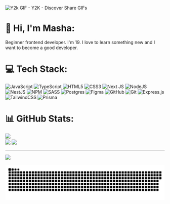 <!-- Proudly created with GPRM ( https://gprm.itsvg.in ) -->
![Y2k GIF - Y2K - Discover   Share GIFs](https://github.com/user-attachments/assets/75555aa7-9e94-4c3c-929a-8d6aeccdf13e)


# 💫 Hi, I'm Masha:
Beginner frontend developer. I'm 19. I love to learn something new and I want to become a good developer. 

# 💻 Tech Stack:
![JavaScript](https://img.shields.io/badge/javascript-%23323330.svg?style=for-the-badge&logo=javascript&logoColor=%23F7DF1E) ![TypeScript](https://img.shields.io/badge/typescript-%23007ACC.svg?style=for-the-badge&logo=typescript&logoColor=white) ![HTML5](https://img.shields.io/badge/html5-%23E34F26.svg?style=for-the-badge&logo=html5&logoColor=white) ![CSS3](https://img.shields.io/badge/css3-%231572B6.svg?style=for-the-badge&logo=css3&logoColor=white) ![Next JS](https://img.shields.io/badge/Next-black?style=for-the-badge&logo=next.js&logoColor=white) ![NodeJS](https://img.shields.io/badge/node.js-6DA55F?style=for-the-badge&logo=node.js&logoColor=white) ![NestJS](https://img.shields.io/badge/nestjs-%23E0234E.svg?style=for-the-badge&logo=nestjs&logoColor=white) ![NPM](https://img.shields.io/badge/NPM-%23CB3837.svg?style=for-the-badge&logo=npm&logoColor=white) ![SASS](https://img.shields.io/badge/SASS-hotpink.svg?style=for-the-badge&logo=SASS&logoColor=white) ![Postgres](https://img.shields.io/badge/postgres-%23316192.svg?style=for-the-badge&logo=postgresql&logoColor=white) ![Figma](https://img.shields.io/badge/figma-%23F24E1E.svg?style=for-the-badge&logo=figma&logoColor=white) ![GitHub](https://img.shields.io/badge/github-%23121011.svg?style=for-the-badge&logo=github&logoColor=white) ![Git](https://img.shields.io/badge/git-%23F05033.svg?style=for-the-badge&logo=git&logoColor=white) ![Express.js](https://img.shields.io/badge/express.js-%23404d59.svg?style=for-the-badge&logo=express&logoColor=%2361DAFB) ![TailwindCSS](https://img.shields.io/badge/tailwindcss-%2338B2AC.svg?style=for-the-badge&logo=tailwind-css&logoColor=white) ![Prisma](https://img.shields.io/badge/Prisma-3982CE?style=for-the-badge&logo=Prisma&logoColor=white)
# 📊 GitHub Stats:
![](https://github-readme-stats.vercel.app/api/top-langs/?username=maryess&theme=dark&hide_border=false&include_all_commits=false&count_private=false&layout=compact)<br/>
![](https://github-readme-stats.vercel.app/api?username=maryess&theme=dark&hide_border=false&include_all_commits=false&count_private=false)
![](https://nirzak-streak-stats.vercel.app/?user=maryess&theme=dark&hide_border=false)

---
[![](https://visitcount.itsvg.in/api?id=maryess&icon=0&color=0)](https://visitcount.itsvg.in)

<picture>
  <source media="(prefers-color-scheme: dark)" srcset="https://raw.githubusercontent.com/maryess/maryess/output/github-snake-dark.svg" />
  <source media="(prefers-color-scheme: light)" srcset="https://raw.githubusercontent.com/maryess/maryess/output/github-snake.svg" />
  <img alt="github-snake" src="https://raw.githubusercontent.com/maryess/maryess/output/github-snake.svg" />
</picture>

<!-- Proudly created with GPRM ( https://gprm.itsvg.in ) -->
